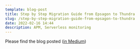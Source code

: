 ```yaml
---
template: blog-post
title: Step by Step Migration Guide from Epsagon to Thundra
slug: /step-by-step-migration-guide-from-epsagon-to-thundra
date: 2022-02-16 14:44
description: APM, Serverless monitoring
---
```

Please find the blog posted 
(<a href="https://medium.com/thundra/step-by-step-migration-guide-from-epsagon-to-thundra-c591f6087707" target="_blank">in Medium</a>)